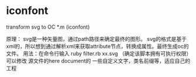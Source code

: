 # iconfont
transform svg to OC *.m  (iconfont)

原理： svg是一种矢量图，通过path路径来确定最终的图形。 svg的格式是基于xml的，所以想到通过解析xml来获取attribute节点，转换成属性。最终生成oc的文件。
用法：在命令行输入 ruby filter.rb xx.svg 
（确定该脚本拥有可执行权限）
可以修改 源文件的here document的 一些自定义文字，类名前缀等，适应自己的工程
